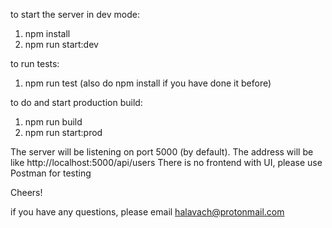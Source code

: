 to start the server in dev mode:

1. npm install
2. npm run start:dev

to run tests:

1. npm run test
   (also do npm install if you have done it before)

to do and start production build:

1. npm run build
2. npm run start:prod

The server will be listening on port 5000 (by default).
The address will be like http://localhost:5000/api/users
There is no frontend with UI, please use Postman for testing

Cheers!

if you have any questions, please email halavach@protonmail.com
